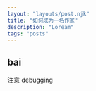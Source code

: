 ```yaml
---
layout: "layouts/post.njk"
title: "如何成为一名作家"
description: "Loream"
tags: "posts"
---
```


## bai

注意 debugging